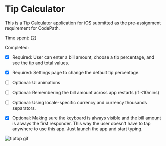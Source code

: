 # Tip Calculator


This is a Tip Calculator application for iOS submitted as the pre-assignment requirement for CodePath.

Time spent: [2]

Completed:

- [x] Required: User can enter a bill amount, choose a tip percentage, and see the tip and total values.
- [x] Required: Settings page to change the default tip percentage.
- [ ] Optional: UI animations
- [ ] Optional: Remembering the bill amount across app restarts (if <10mins)
- [ ] Optional: Using locale-specific currency and currency thousands separators.
- [x] Optional: Making sure the keyboard is always visible and the bill amount is always the first responder. This way the user doesn't have to tap anywhere to use this app. Just launch the app and start typing.


![tiptop gif](https://cloud.githubusercontent.com/assets/306655/12187540/9645dd3e-b561-11e5-904b-77705d679820.gif)
